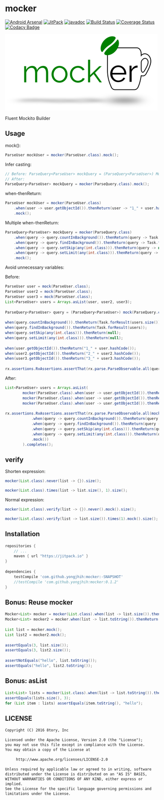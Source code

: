 # mocker

[![Android Arsenal](https://img.shields.io/badge/Android%20Arsenal-mocker-brightgreen.svg?style=flat)](http://android-arsenal.com/details/1/3626)
[![JitPack](https://img.shields.io/github/tag/yongjhih/mocker.svg?label=JitPack)](https://jitpack.io/#yongjhih/mocker)
[![javadoc](https://img.shields.io/github/tag/yongjhih/mocker.svg?label=javadoc)](https://jitpack.io/com/github/yongjhih/mocker/-SNAPSHOT/javadoc/)
[![Build Status](https://travis-ci.org/yongjhih/mocker.svg)](https://travis-ci.org/yongjhih/mocker)
[![Coverage Status](https://coveralls.io/repos/github/yongjhih/mocker/badge.svg)](https://coveralls.io/github/yongjhih/mocker)
[![Codacy Badge](https://api.codacy.com/project/badge/Grade/c624b6f3c24d47b4917768c70e951dc2)](https://codacy.com/app/yongjhih/mocker)
<!--[![Download](https://api.bintray.com/packages/yongjhih/maven/mocker/images/download.svg) ](https://bintray.com/yongjhih/maven/mocker/_latestVersion)-->

![](art/mocker.png)

Fluent Mockito Builder

## Usage

mock():

```java
ParseUser mockUser = mocker(ParseUser.class).mock();
```

Infer casting:

```java
// Before: ParseQuery<ParseUser> mockQuery = (ParseQuery<ParseUser>) Mockito.mock(ParseQuery.class);
// After:
ParseQuery<ParseUser> mockQuery = mocker(ParseQuery.class).mock();
```

when-thenReturn:

```java
ParseUser mockUser = mocker(ParseUser.class)
    .when(user -> user.getObjectId()).thenReturn(user -> "1_" + user.hashCode());
    .mock();
```

Multiple when-thenReturn:

```java
ParseQuery<ParseUser> mockQuery = mocker(ParseQuery.class)
    .when(query -> query.countInBackground()).thenReturn(query -> Task.forResult(users.size()))
    .when(query -> query.findInBackground()).thenReturn(query -> Task.forResult(users))
    .when(query -> query.setSkip(any(int.class))).thenReturn(query -> null)
    .when(query -> query.setLimit(any(int.class))).thenReturn(query -> null)
    .mock();
```

Avoid unnecessary variables:

Before:

```java
ParseUser user = mock(ParseUser.class);
ParseUser user2 = mock(ParseUser.class);
ParseUser user3 = mock(ParseUser.class);
List<ParseUser> users = Arrays.asList(user, user2, user3);

ParseQuery<ParseUser> query = (ParseQuery<ParseUser>) mock(ParseQuery.class);

when(query.countInBackground()).thenReturn(Task.forResult(users.size()));
when(query.findInBackground()).thenReturn(Task.forResult(users));
when(query.setSkip(any(int.class))).thenReturn(null);
when(query.setLimit(any(int.class))).thenReturn(null);

when(user.getObjectId()).thenReturn("1_" + user.hashCode());
when(user2.getObjectId()).thenReturn("2_" + user2.hashCode());
when(user3.getObjectId()).thenReturn("3_" + user3.hashCode());

rx.assertions.RxAssertions.assertThat(rx.parse.ParseObservable.all(query)).completes();
```

After:

```java
List<ParseUser> users = Arrays.asList(
        mocker(ParseUser.class).when(user -> user.getObjectId()).thenReturn(user -> "1_" + user.hashCode()).mock(),
        mocker(ParseUser.class).when(user -> user.getObjectId()).thenReturn(user -> "2_" + user.hashCode()).mock(),
        mocker(ParseUser.class).when(user -> user.getObjectId()).thenReturn(user -> "3_" + user.hashCode()).mock());

rx.assertions.RxAssertions.assertThat(rx.parse.ParseObservable.all(mocker(ParseQuery.class)
            .when(query -> query.countInBackground()).thenReturn(query -> Task.forResult(users.size()))
            .when(query -> query.findInBackground()).thenReturn(query -> Task.forResult(users))
            .when(query -> query.setSkip(any(int.class))).thenReturn(query -> null)
            .when(query -> query.setLimit(any(int.class))).thenReturn(query -> null)
            .mock())
        ).completes();
```

## verify

Shorten expression:

```java
mocker(List.class).never(list -> {}).size();
```

```java
mocker(List.class).times(list -> list.size(), 1).size();
```

Normal expression:

```java
mocker(List.class).verify(list -> {}).never().mock().size();
```

```java
mocker(List.class).verify(list -> list.size()).times(1).mock().size();
```

## Installation

```gradle
repositories {
    // ...
    maven { url "https://jitpack.io" }
}

dependencies {
    testCompile 'com.github.yongjhih:mocker:-SNAPSHOT'
    //testCompile 'com.github.yongjhih:mocker:0.1.2'
}
```

## Bonus: Reuse mocker

```java
Mocker<List> mocker = mocker(List.class).when(list -> list.size()).thenReturn(list -> 3);
Mocker<List> mocker2 = mocker.when(list -> list.toString()).thenReturn(list -> "hello");

List list = mocker.mock();
List list2 = mocker2.mock();

assertEquals(3, list.size());
assertEquals(3, list2.size());

assertNotEquals("hello", list.toString());
assertEquals("hello", list2.toString());
```

## Bonus: asList

```java
List<List> lists = mocker(List.class).when(list -> list.toString()).thenReturn(list -> "hello").asList(3);
assertEquals(lists.size(), 3);
for (List item : lists) assertEquals(item.toString(), "hello");
```

## LICENSE

```
Copyright (C) 2016 8tory, Inc

Licensed under the Apache License, Version 2.0 (the "License");
you may not use this file except in compliance with the License.
You may obtain a copy of the License at

     http://www.apache.org/licenses/LICENSE-2.0

Unless required by applicable law or agreed to in writing, software
distributed under the License is distributed on an "AS IS" BASIS,
WITHOUT WARRANTIES OR CONDITIONS OF ANY KIND, either express or implied.
See the License for the specific language governing permissions and
limitations under the License.
```
